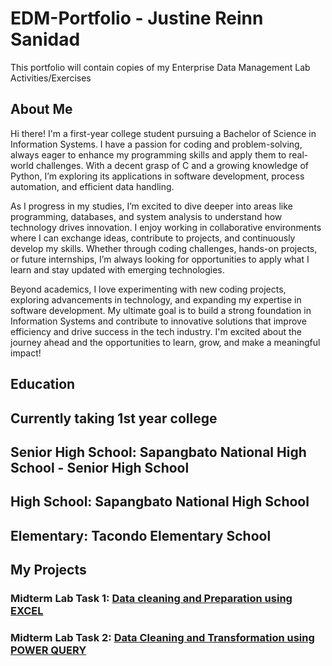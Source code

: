 # EDM-Portfolio - Justine Reinn Sanidad
This portfolio will contain copies of my Enterprise Data Management Lab Activities/Exercises

## About Me
Hi there! I'm a first-year college student pursuing a Bachelor of Science in Information Systems. I have a passion for coding and problem-solving, always eager to enhance my programming skills and apply them to real-world challenges. With a decent grasp of C and a growing knowledge of Python, I’m exploring its applications in software development, process automation, and efficient data handling.

As I progress in my studies, I’m excited to dive deeper into areas like programming, databases, and system analysis to understand how technology drives innovation. I enjoy working in collaborative environments where I can exchange ideas, contribute to projects, and continuously develop my skills. Whether through coding challenges, hands-on projects, or future internships, I’m always looking for opportunities to apply what I learn and stay updated with emerging technologies.

Beyond academics, I love experimenting with new coding projects, exploring advancements in technology, and expanding my expertise in software development. My ultimate goal is to build a strong foundation in Information Systems and contribute to innovative solutions that improve efficiency and drive success in the tech industry. I'm excited about the journey ahead and the opportunities to learn, grow, and make a meaningful impact!

## Education
## **Currently taking 1st year college** 

## **Senior High School:** Sapangbato National High School - Senior High School

## **High School:** Sapangbato National High School

## **Elementary:** Tacondo Elementary School

## My Projects
### **Midterm Lab Task 1:** [Data cleaning and Preparation using EXCEL](Midterm%20Lab%20Task%201)

### **Midterm Lab Task 2:** [Data Cleaning and Transformation using POWER QUERY](Midterm%20Lab%20Task%202)
